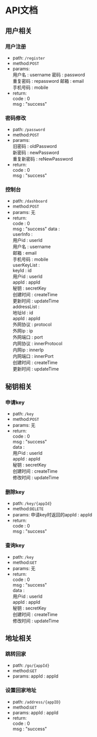 # API文档

## 用户相关

### 用户注册
 * path: `/register`
 * method:`POST` 
 * params:  
    用户名 : username 
    密码 : password  
    重复密码 : repassword 
    邮箱 : email   
    手机号码 : mobile  
 * return:  
    code : 0  
    msg : "success"
     
### 密码修改
 * path: `/password`
 * method:`POST` 
 * params:  
     旧密码 : oldPassword  
     新密码 : newPassword  
     重复新密码 : reNewPassword    
 * return:  
     code : 0  
     msg : "success"

### 控制台
 * path: `/dashboard`
 * method:`POST` 
 * params: 无
 * return:  
     code : 0  
     msg : "success"
     data :  
       userInfo :  
         用户id : userId  
         用户名 : username  
         邮箱 : email  
         手机号码 : mobile  
       userKeyList :   
         keyId : id  
         用户id : userId  
         appId : appId  
         秘钥 : secretKey   
         创建时间 : createTime  
         更新时间 : updateTime  
         addressList :   
           地址Id : id  
           appId : appId  
           外网协议 : protocol  
           外网ip : ip  
           外网端口 : port  
           内网协议 : innerProtocol  
           内网ip : innerIp  
           内网端口 : innerPort  
           创建时间 : createTime  
           更新时间 : updateTime  
 
## 秘钥相关

### 申请key
 * path: `/key`
 * method:`POST` 
 * params: 无  
 * return:  
     code : 0  
     msg : "success"  
     data :   
       用户id : userId  
       appId : appId  
       秘钥 : secretKey  
       创建时间 : createTime  
       修改时间 : updateTime  
 
### 删除key
 * path: `/key/{appId}`
 * method:`DELETE` 
 * params: 
     申请key时返回的appId : appId  
 * return:  
     code : 0  
     msg : "success"  
     
### 查询key
 * path: `/key`
 * method:`GET` 
 * params: 无  
 * return:  
     code : 0  
     msg : "success"  
     data :   
       用户id : userId  
       appId : appId  
       秘钥 : secretKey  
       创建时间 : createTime  
       修改时间 : updateTime  

## 地址相关

### 跳转回家
 * path: `/go/{appId}`
 * method:`GET` 
 * params: 
     appId : appId  
     
### 设置回家地址
 * path: `/address/{appID}`
 * method:`GET` 
 * params: 
     appId : appId
  * return:  
     code : 0  
     msg : "success"  

